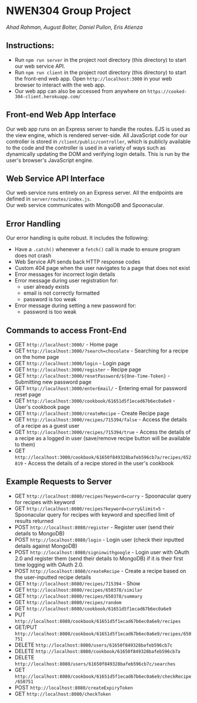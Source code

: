 # NWEN304 Group Project
_Ahad Rahman, August Bolter, Daniel Pullon, Eris Atienza_

## Instructions:

* Run `npm run server` in the project root directory (this directory) to start our web service API.
* Run `npm run client` in the project root directory (this directory) to start the front-end web app.
Open `http://localhost:3000` in your web browser to interact with the web app.
* Our web app can also be accessed from anywhere on `https://cooked-304-client.herokuapp.com/`

## Front-end Web App Interface
Our web app runs on an Express server to handle the routes. EJS is used as the view engine, which is rendered
server-side. All JavaScript code for our controller is stored in `/client/public/controller`, which is publicly available
to the code and the controller is used in a variety of ways such as dynamically updating the DOM and verifying login details.
This is run by the user's browser's JavaScript engine.

## Web Service API Interface
Our web service runs entirely on an Express server. All the endpoints are defined in `server/routes/index.js`.  
Our web service communicates with MongoDB and Spoonacular.

## Error Handling
Our error handling is quite robust. It includes the following:
* Have a `.catch()` whenever a `fetch()` call is made to ensure program does not crash
* Web Service API sends back HTTP response codes
* Custom 404 page when the user navigates to a page that does not exist
* Error messages for incorrect login details
* Error message during user registration for:
    * user already exists
    * email is not correctly formatted
    * password is too weak
* Error message during setting a new password for:
    * password is too weak

## Commands to access Front-End
* GET `http://localhost:3000/` - Home page
* GET `http://localhost:3000/?search=chocolate` - Searching for a recipe on the home page
* GET `http://localhost:3000/login` - Login page
* GET `http://localhost:3000/register` - Recipe page
* GET `http://localhost:3000/resetPassword/${One-Time-Token}` - Submitting new password page
* GET `http://localhost:3000/enterEmail/` - Entering email for password reset page
* GET `http://localhost:3000/cookbook/61651d5f1ecad67b6ec0a6e9` - User's cookbook page
* GET `http://localhost:3000/createRecipe` - Create Recipe page
* GET `http://localhost:3000/recipes/715394/false` - Access the details of a recipe as a guest user
* GET `http://localhost:3000/recipes/715394/true` - Access the details of a recipe as a logged in user (save/remove recipe button will be available to them)
* GET `http://localhost:3000/cookbook/61650f849328bafeb596cb7a/recipes/652819` - Access the details of a recipe stored in the user's cookbook

## Example Requests to Server
* GET `http://localhost:8080/recipes?keyword=curry` - Spoonacular query for recipes with keyword
* GET `http://localhost:8080/recipes?keyword=curry&limit=5` - Spoonacular query for recipes with keyword and specified limit of results returned
* POST `http://localhost:8080/register` - Register user (send their details to MongoDB)
* POST `http://localhost:8080/login` - Login user (check their inputted details against MongoDB)
* POST `http://localhost:8080/signinwithgoogle` - Login user with OAuth 2.0 and register them (send their details to MongoDB) if it is their first time logging with OAuth 2.0.
* POST `http://localhost:8080/createRecipe` - Create a recipe based on the user-inputted recipe details
* GET `http://localhost:8080/recipes/715394` - Show
* GET `http://localhost:8080/recipes/650378/similar`
* GET `http://localhost:8080/recipes/650378/summary`
* GET `http://localhost:8080/recipes/random`
* GET `http://localhost:8080/cookbook/61651d5f1ecad67b6ec0a6e9`
* PUT `http://localhost:8080/cookbook/61651d5f1ecad67b6ec0a6e9/recipes`
* GET/PUT `http://localhost:8080/cookbook/61651d5f1ecad67b6ec0a6e9/recipes/650751`
* DELETE `http://localhost:8080/users/61650f849328bafeb596cb7c`
* DELETE `http://localhost:8080/cookbook/61650f849328bafeb596cb7a`
* DELETE `http://localhost:8080/users/61650f849328bafeb596cb7c/searches`
* GET `http://localhost:8080/cookbook/61651d5f1ecad67b6ec0a6e9/checkRecipe/650751`
* POST `http://localhost:8080/createExpiryToken`
* GET `http://localhost:8080/checkToken`







